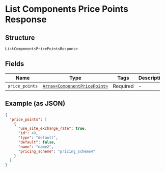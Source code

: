 
# List Components Price Points Response

## Structure

`ListComponentsPricePointsResponse`

## Fields

| Name | Type | Tags | Description |
|  --- | --- | --- | --- |
| `price_points` | [`Array<ComponentPricePoint>`](../../doc/models/component-price-point.md) | Required | - |

## Example (as JSON)

```json
{
  "price_points": [
    {
      "use_site_exchange_rate": true,
      "id": 40,
      "type": "default",
      "default": false,
      "name": "name2",
      "pricing_scheme": "pricing_scheme4"
    }
  ]
}
```

